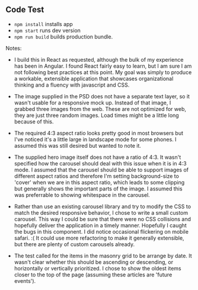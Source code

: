 
## Code Test

* `npm install` installs app
* `npm start` runs dev version
* `npm run build` builds production bundle.

Notes:

* I build this in React as requested, although the bulk of my experience has been in Angular. I found React fairly easy to learn, but I am sure I am not following best practices at this point. My goal was simply to produce a workable, extensible application that showcases organizational thinking and a fluency with javascript and CSS. 

* The image supplied in the PSD does not have a separate text layer, so it wasn't usable for a responsive mock up. Instead of that image, I grabbed three images from the web. These are not optimized for web, they are just three random images. Load times might be a little long because of this.

* The required 4:3 aspect ratio looks pretty good in most browsers but I've noticed it's a little large in landscape mode for some phones. I assumed this was still desired but wanted to note it.

* The supplied hero image itself does not have a ratio of 4:3. It wasn't specified how the carousel should deal with this issue when it is in 4:3 mode. I assumed that the carousel should be able to support images of different aspect ratios and therefore I'm setting background-size to 'cover' when we are in this aspect ratio, which leads to some clipping but generally shows the important parts of the image. I assumed this was preferrable to showing whitespace in the carousel.

* Rather than use an existing carousel library and try to modify the CSS to match the desired responsive behavior, I chose to write a small custom carousel. This way I could be sure that there were no CSS collisions and hopefully deliver the application in a timely manner. Hopefully I caught the bugs in this component. I did notice occasional flickering on mobile safari. :( It could use more refactoring to make it generally extensible, but there are plenty of custom carousels already.

* The test called for the items in the masonry grid to be arrange by date. It wasn't clear whether this should be ascending or descending, or horizontally or vertically prioritized. I chose to show the oldest items closer to the top of the page (assuming these articles are 'future events'). 
